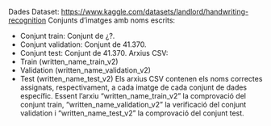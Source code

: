 Dades
Dataset: https://www.kaggle.com/datasets/landlord/handwriting-recognition
Conjunts d’imatges amb noms escrits:
-	Conjunt train: Conjunt de ¿?.
-	Conjunt validation: Conjunt de 41.370.
-	Conjunt test: Conjunt de 41.370.
Arxius CSV:
-	Train (written_name_train_v2)
-	Validation (written_name_validation_v2)
-	Test (written_name_test_v2)
Els arxius CSV contenen els noms correctes assignats, respectivament, a cada imatge de cada conjunt de dades específic. Essent l’arxiu “written_name_train_v2” la comprovació del conjunt train, “written_name_validation_v2” la verificació del conjunt validation i “written_name_test_v2” la comprovació del conjunt test.
